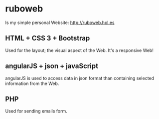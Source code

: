# ruboweb
Is my simple personal Website: http://ruboweb.hol.es

## HTML + CSS 3 + Bootstrap
Used for the layout; the visual aspect of the Web. It's a responsive Web!

## angularJS + json + javaScript
angularJS is used to access data in json format than containing selected information from the Web.

## PHP
Used for sending emails form.
